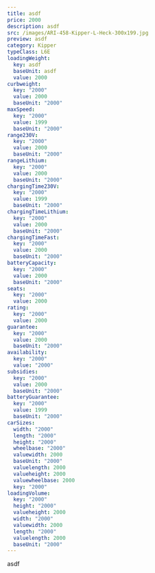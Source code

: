 ```yaml
---
title: asdf
price: 2000
description: asdf
src: /images/ARI-458-Kipper-L-Heck-300x199.jpg
preview: asdf
category: Kipper
typeClass: L6E
loadingWeight:
  key: asdf
  baseUnit: asdf
  value: 2000
curbweight:
  key: "2000"
  value: 2000
  baseUnit: "2000"
maxSpeed:
  key: "2000"
  value: 1999
  baseUnit: "2000"
range230V:
  key: "2000"
  value: 2000
  baseUnit: "2000"
rangeLithium:
  key: "2000"
  value: 2000
  baseUnit: "2000"
chargingTime230V:
  key: "2000"
  value: 1999
  baseUnit: "2000"
chargingTimeLithium:
  key: "2000"
  value: 2000
  baseUnit: "2000"
chargingTimeFast:
  key: "2000"
  value: 2000
  baseUnit: "2000"
batteryCapacity:
  key: "2000"
  value: 2000
  baseUnit: "2000"
seats:
  key: "2000"
  value: 2000
rating:
  key: "2000"
  value: 2000
guarantee:
  key: "2000"
  value: 2000
  baseUnit: "2000"
availability:
  key: "2000"
  value: "2000"
subsidies:
  key: "2000"
  value: 2000
  baseUnit: "2000"
batteryGuarantee:
  key: "2000"
  value: 1999
  baseUnit: "2000"
carSizes:
  width: "2000"
  length: "2000"
  height: "2000"
  wheelbase: "2000"
  valuewidth: 2000
  baseUnit: "2000"
  valuelength: 2000
  valueheight: 2000
  valuewheelbase: 2000
  key: "2000"
loadingVolume:
  key: "2000"
  height: "2000"
  valueheight: 2000
  width: "2000"
  valuewidth: 2000
  length: "2000"
  valuelength: 2000
  baseUnit: "2000"
---
```

asdf